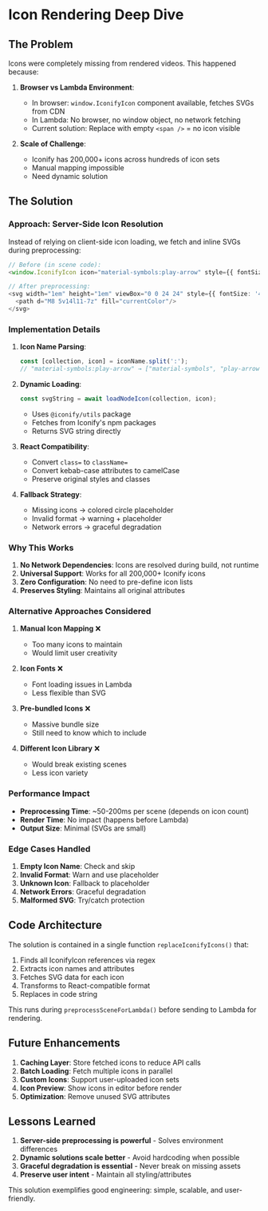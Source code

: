 # Icon Rendering Deep Dive

## The Problem

Icons were completely missing from rendered videos. This happened because:

1. **Browser vs Lambda Environment**:
   - In browser: `window.IconifyIcon` component available, fetches SVGs from CDN
   - In Lambda: No browser, no window object, no network fetching
   - Current solution: Replace with empty `<span />` = no icon visible

2. **Scale of Challenge**:
   - Iconify has 200,000+ icons across hundreds of icon sets
   - Manual mapping impossible
   - Need dynamic solution

## The Solution

### Approach: Server-Side Icon Resolution

Instead of relying on client-side icon loading, we fetch and inline SVGs during preprocessing:

```typescript
// Before (in scene code):
<window.IconifyIcon icon="material-symbols:play-arrow" style={{ fontSize: '48px' }} />

// After preprocessing:
<svg width="1em" height="1em" viewBox="0 0 24 24" style={{ fontSize: '48px' }}>
  <path d="M8 5v14l11-7z" fill="currentColor"/>
</svg>
```

### Implementation Details

1. **Icon Name Parsing**:
   ```typescript
   const [collection, icon] = iconName.split(':');
   // "material-symbols:play-arrow" → ["material-symbols", "play-arrow"]
   ```

2. **Dynamic Loading**:
   ```typescript
   const svgString = await loadNodeIcon(collection, icon);
   ```
   - Uses `@iconify/utils` package
   - Fetches from Iconify's npm packages
   - Returns SVG string directly

3. **React Compatibility**:
   - Convert `class=` to `className=`
   - Convert kebab-case attributes to camelCase
   - Preserve original styles and classes

4. **Fallback Strategy**:
   - Missing icons → colored circle placeholder
   - Invalid format → warning + placeholder
   - Network errors → graceful degradation

### Why This Works

1. **No Network Dependencies**: Icons are resolved during build, not runtime
2. **Universal Support**: Works for all 200,000+ Iconify icons
3. **Zero Configuration**: No need to pre-define icon lists
4. **Preserves Styling**: Maintains all original attributes

### Alternative Approaches Considered

1. **Manual Icon Mapping** ❌
   - Too many icons to maintain
   - Would limit user creativity

2. **Icon Fonts** ❌
   - Font loading issues in Lambda
   - Less flexible than SVG

3. **Pre-bundled Icons** ❌
   - Massive bundle size
   - Still need to know which to include

4. **Different Icon Library** ❌
   - Would break existing scenes
   - Less icon variety

### Performance Impact

- **Preprocessing Time**: ~50-200ms per scene (depends on icon count)
- **Render Time**: No impact (happens before Lambda)
- **Output Size**: Minimal (SVGs are small)

### Edge Cases Handled

1. **Empty Icon Name**: Check and skip
2. **Invalid Format**: Warn and use placeholder  
3. **Unknown Icon**: Fallback to placeholder
4. **Network Errors**: Graceful degradation
5. **Malformed SVG**: Try/catch protection

## Code Architecture

The solution is contained in a single function `replaceIconifyIcons()` that:
1. Finds all IconifyIcon references via regex
2. Extracts icon names and attributes
3. Fetches SVG data for each icon
4. Transforms to React-compatible format
5. Replaces in code string

This runs during `preprocessSceneForLambda()` before sending to Lambda for rendering.

## Future Enhancements

1. **Caching Layer**: Store fetched icons to reduce API calls
2. **Batch Loading**: Fetch multiple icons in parallel
3. **Custom Icons**: Support user-uploaded icon sets
4. **Icon Preview**: Show icons in editor before render
5. **Optimization**: Remove unused SVG attributes

## Lessons Learned

1. **Server-side preprocessing is powerful** - Solves environment differences
2. **Dynamic solutions scale better** - Avoid hardcoding when possible
3. **Graceful degradation is essential** - Never break on missing assets
4. **Preserve user intent** - Maintain all styling/attributes

This solution exemplifies good engineering: simple, scalable, and user-friendly.
